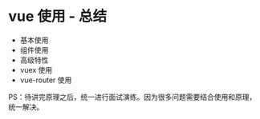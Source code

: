 # vue 使用 - 总结

- 基本使用
- 组件使用
- 高级特性
- vuex 使用
- vue-router 使用

PS：待讲完原理之后，统一进行面试演练。因为很多问题需要结合使用和原理，统一解决。
